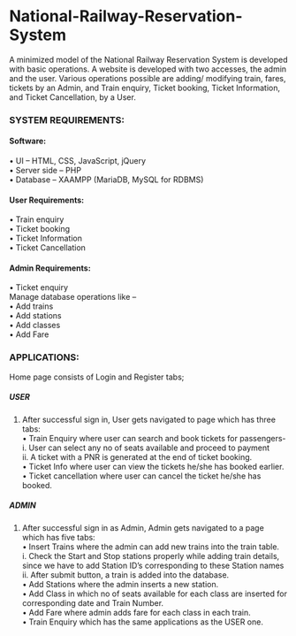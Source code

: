 # National-Railway-Reservation-System
A minimized model of the National Railway Reservation System is developed with basic operations. A website is developed with two accesses, the admin and the user. Various operations possible are adding/ modifying train, fares, tickets by an Admin, and Train enquiry, Ticket booking, Ticket Information, and Ticket Cancellation, by a User.


### SYSTEM REQUIREMENTS:
#### Software:
•	UI – HTML, CSS, JavaScript, jQuery <br />
•	Server side – PHP   <br />
•	Database – XAAMPP (MariaDB, MySQL for RDBMS)
#### User Requirements:
•	Train enquiry  <br />
•	Ticket booking <br />
•	Ticket Information <br />
•	Ticket Cancellation <br />
#### Admin Requirements:
•	Ticket enquiry <br />
Manage database operations like – <br />
•	Add trains  <br />
•	Add stations <br />
•	Add classes <br />
•	Add Fare <br />

### APPLICATIONS: 
Home page consists of Login and Register tabs; <br />
##### USER    <br />
1.	After successful sign in, User gets navigated to page which has three tabs:  <br />
•	Train Enquiry where user can search and book tickets for passengers- <br />
i.	User can select any no of seats available and proceed to payment <br />
ii.	A ticket with a PNR is generated at the end of ticket booking. <br />
•	Ticket Info where user can view the tickets he/she has booked earlier. <br />
•	Ticket cancellation where user can cancel the ticket he/she has booked.
##### ADMIN <br />
1.	After successful sign in as Admin, Admin gets navigated to a page which has five tabs: <br />
•	Insert Trains where the admin can add new trains into the train table. <br />
i.	Check the Start and Stop stations properly while adding train details, since we have to add Station ID’s corresponding to these Station names  <br />
ii.	After submit button, a train is added into the database. <br />
•	Add Stations where the admin inserts a new station. <br />
•	Add Class in which no of seats available for each class are inserted for corresponding date and Train Number. <br />
•	Add Fare where admin adds fare for each class in each train. <br />
•	Train Enquiry which has the same applications as the USER one. <br />
